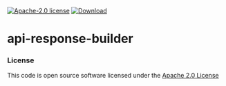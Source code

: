 [![Apache-2.0 license](http://img.shields.io/badge/license-Apache-brightgreen.svg)](http://www.apache.org/licenses/LICENSE-2.0.html)
[ ![Download](https://api.bintray.com/packages/cjww-development/releases/api-response-builder/images/download.svg) ](https://bintray.com/cjww-development/releases/api-response-builder/_latestVersion)

api-response-builder
====================



### License

This code is open source software licensed under the [Apache 2.0 License]("http://www.apache.org/licenses/LICENSE-2.0.html")
